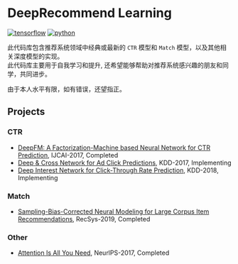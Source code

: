 # DeepRecommend Learning
[![tensorflow](https://img.shields.io/badge/tensorflow-2.0%2B-brightgreen)]()
[![python](https://img.shields.io/badge/python-3.6+-brightgreen)]()

此代码库包含推荐系统领域中经典或最新的 `CTR` 模型和 `Match` 模型，以及其他相关深度模型的实现。<br/>
此代码库主要用于自我学习和提升, 还希望能够帮助对推荐系统感兴趣的朋友和同学，共同进步。

由于本人水平有限，如有错误，还望指正。

## Projects

### CTR
* [DeepFM: A Factorization-Machine based Neural Network for CTR Prediction](deep_recommend/recommend/ctr/deepfm), IJCAI-2017, Completed
* [Deep & Cross Network for Ad Click Predictions](deep_recommend/recommend/ctr/dcn), KDD-2017, Implementing
* [Deep Interest Network for Click-Through Rate Prediction](deep_recommend/recommend/ctr/din), KDD-2018, Implementing

### Match
* [Sampling-Bias-Corrected Neural Modeling for Large Corpus Item Recommendations](deep_recommend/recommend/match/google_tt), RecSys-2019, Completed

### Other
* [Attention Is All You Need](deep_recommend/other/transformer), NeurlPS-2017, Completed


